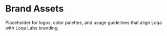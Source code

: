 # Brand Assets

Placeholder for logos, color palettes, and usage guidelines that align Loqa with Loqa Labs branding.
